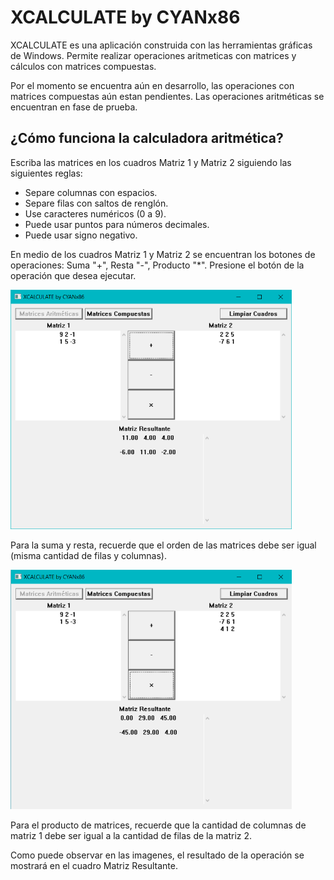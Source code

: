 # XCALCULATE by CYANx86

XCALCULATE es una aplicación construida con las herramientas
gráficas de Windows. Permite realizar operaciones aritmeticas
con matrices y cálculos con matrices compuestas.

Por el momento se encuentra aún en desarrollo, las operaciones
con matrices compuestas aún estan pendientes. Las operaciones
aritméticas se encuentran en fase de prueba.

## ¿Cómo funciona la calculadora aritmética?

Escriba las matrices en los cuadros Matriz 1 y Matriz 2 siguiendo
las siguientes reglas:
* Separe columnas con espacios.
* Separe filas con saltos de renglón.
* Use caracteres numéricos (0 a 9).
* Puede usar puntos para números decimales.
* Puede usar signo negativo.

En medio de los cuadros Matriz 1 y Matriz 2 se encuentran los botones
de operaciones: Suma "+", Resta "-", Producto "*".
Presione el botón de la operación que desea ejecutar.

<img src="images/example1.png" width="450">

Para la suma y resta, recuerde que el orden de las matrices debe ser igual
(misma cantidad de filas y columnas).

<img src="images/example2.png" width="450">

Para el producto de matrices, recuerde que la cantidad de columnas de matriz 1 debe ser
igual a la cantidad de filas de la matriz 2.

Como puede observar en las imagenes, el resultado de la operación se mostrará
en el cuadro Matriz Resultante.